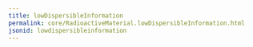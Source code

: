 ```yaml
---
title: lowDispersibleInformation
permalink: core/RadioactiveMaterial.lowDispersibleInformation.html
jsonid: lowdispersibleinformation
---
```

